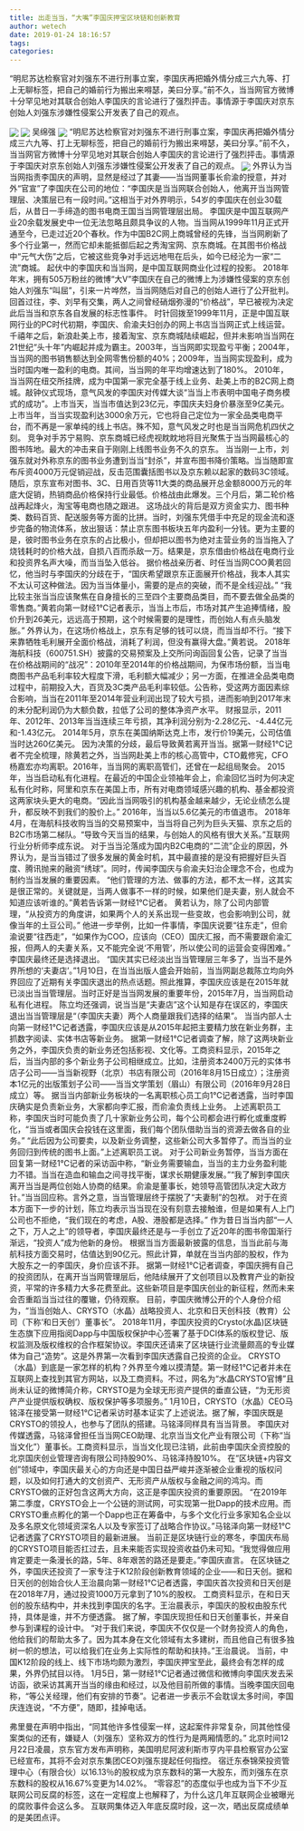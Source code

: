 ```yaml
---
title: 出走当当，“大嘴”李国庆押宝区块链和创新教育
author: wetech
date: 2019-01-24 18:16:57
tags: 
categories: 
---
```

“明尼苏达检察官对刘强东不进行刑事立案，李国庆再把婚外情分成三六九等、打上无聊标签，把自己的婚前行为搬出来嘚瑟，美曰分享。”前不久，当当网官方微博十分罕见地对其联合创始人李国庆的言论进行了强烈抨击。事情源于李国庆对京东创始人刘强东涉嫌性侵案公开发表了自己的观点。
<!-- more -->
<img align="center" border="0" src="https://imgcdn.yicai.com/uppics/images/2019/01/a6022a5acae533522a230459388027ac.jpg" />
<img align="center" border="0" src="https://imgcdn.yicai.com/uppics/images/2019/01/1e541f0233c386e6b7026b523f436ec9.jpg" />
吴绵强
<img align="center" border="0" src="https://imgcdn.yicai.com/uppics/images/2019/01/7e624ee6c3a6471e073da546e227e0ce.jpg" />
“明尼苏达检察官对刘强东不进行刑事立案，李国庆再把婚外情分成三六九等、打上无聊标签，把自己的婚前行为搬出来嘚瑟，美曰分享。”前不久，当当网官方微博十分罕见地对其联合创始人李国庆的言论进行了强烈抨击。事情源于李国庆对京东创始人刘强东涉嫌性侵案公开发表了自己的观点。
<img align="center" border="0" src="https://imgcdn.yicai.com/uppics/images/2019/01/b224268de5afe7012b9f36ddd292d2d7.jpg" />
外界认为当当网指责李国庆的声明，显然是经过了其妻——当当网董事长俞渝的授意，并对外“官宣”了李国庆在公司的地位：“李国庆是当当网联合创始人，他离开当当网管理层、决策层已有一段时间。”这相当于对外界明示，54岁的李国庆在创业30载后，从昔日一手缔造的图书电商王国当当网管理层出局。
李国庆是中国互联网产业20余载发展史中一位无法忽略且颇具争议的人物。当当网从1999年11月正式开通至今，已走过近20个春秋。作为中国B2C网上商城曾经的先锋，当当网刷新了多个行业第一，然而它却未能抵御后起之秀淘宝网、京东商城。在其图书价格战中“元气大伤”之后，它被这些竞争对手远远地甩在后头，如今已经沦为一家“二流”商城。
起伏中的李国庆和当当网，是中国互联网商业化过程的投影。
2018年年末，拥有505万粉丝的微博“大V”李国庆在自己的微博上为涉嫌性侵案的京东创始人刘强东“叫屈”，引来一片哗然，当当网随后对自己的创始人进行了公开批判。回首过往，李、刘早有交集，两人之间曾经硝烟弥漫的“价格战”，早已被视为决定此后当当和京东各自发展的标志性事件。
时针回拨至1999年11月，正是中国互联网行业的PC时代初期，李国庆、俞渝夫妇创办的网上书店当当网正式上线运营。千禧年之后，新浪赴美上市，接着淘宝、京东商城陆续崛起，但并未影响当当网在21世纪“头十年”内崛起并成为霸主。2003年，当当网即实现盈亏平衡；2004年，当当网的图书销售额达到全网零售份额的40%；2009年，当当网实现盈利，成为当时国内唯一盈利的电商。其间，当当网的年平均增速达到了180%。
2010年，当当网在纽交所挂牌，成为中国第一家完全基于线上业务、赴美上市的B2C网上商城。敲钟仪式现场，意气风发的李国庆对传媒大谈“当当上市表明中国电子商务模式的成功”。上市当天，当当市值达到23亿元，李国庆夫妇身价暴涨至9亿美元。
上市当年，当当实现盈利达3000余万元，它也将自己定位为一家全品类电商平台，而不再是一家单纯的线上书店。殊不知，意气风发之时也是当当网危机四伏之刻。
竞争对手苏宁易购、京东商城已经虎视眈眈地将目光聚焦于当当网最核心的图书阵地。最大的冲击来自于刚刚上线图书业务不久的京东。
当当刚一上市，刘强东就对外称京东的图书业务遭到当当“封杀”，并宣布图书降价策略。当当随即宣布斥资4000万元促销迎战，反击范围囊括图书以及京东赖以起家的数码3C领域。随后，京东宣布对图书、3C、日用百货等11大类的商品展开总金额8000万元的年底大促销，热销商品价格保持行业最低。价格战由此爆发。三个月后，第二轮价格战再起烽火，淘宝等电商也随之跟进。
这场战火的背后是双方资金实力、图书种类、数码百货、配送服务等方面的比拼。当时，刘强东凭借手中充足的现金流和逐步完备的物流体系，放出狠话：禁止京东图书板块五年内盈利一分钱。更为主要的是，彼时图书业务在京东的占比极小，但却把以图书为绝对主营业务的当当拖入了烧钱耗时的价格大战，自损八百而杀敌一万。结果是，京东借由价格战在电商行业和投资界名声大噪，而当当坠入低谷。
据价格战亲历者、时任当当网COO黄若回忆，他当时与李国庆的分歧在于，“国庆希望跟京东正面展开价格战，我本人其实不太认可这种做法。因为当当体量小，需要的是点的突破，而不是全线迎战。”
“我比较主张当当应该聚焦在自身擅长的三至四个主要商品类目，而不要去做全品类的零售商。”黄若向第一财经1℃记者表示，当当上市后，市场对其产生追捧情绪，股价升到26美元，远远高于预期，这个时候需要的是理性，而创始人有点头脑发胀。”
外界认为，在这场价格战上，京东有足够的钱可以烧，而当当却不行。“接下来靠牺牲毛利展开全面价格战，消耗了利润，但没有赢得大盘。”黄若说。
2018年海航科技（600751.SH）披露的交易预案及上交所问询函回复公告，记录了当当在价格战期间的“战况”：2010年至2014年的价格战期间，为保市场份额，当当电商图书产品毛利率较大程度下滑，毛利额大幅减少；另一方面，在推进全品类电商过程中，前期投入大，百货及3C类产品毛利率较低。公告称，受这两方面因素综合影响，当当在2011年至2014年营业利润出现了较大亏损，进而影响到2017年末的未分配利润仍为大额负数，拉低了公司的整体净资产水平。
财报显示，2011年、2012年、2013年当当连续三年亏损，其净利润分别为-2.28亿元、-4.44亿元和-1.43亿元。
2014年5月，京东在美国纳斯达克上市，发行价19美元，公司估值当时达260亿美元。
因为决策的分歧，最后导致黄若离开当当。据第一财经1℃记者不完全梳理，除黄若之外，当当网赴美上市的核心高管中，CTO戴修宪，CFO杨嘉宏亦均离职。2016年，当当网的离职高管们，还曾在一起组局聚会。
2015年，当当启动私有化进程。在最近的中国企业领袖年会上，俞渝回忆当时为何决定私有化时称，阿里和京东在美国上市，所有对电商领域感兴趣的机构、基金都投资这两家块头更大的电商。“因此当当网吸引的机构基金越来越少，无论业绩怎么提升，都反映不到我们的股价上。”
2016年，当当以5.6亿美元的市值退市。
2018年4月，在海航科技收购当当的交易预案中，当当将自己列为巨头天猫、京东之后的B2C市场第二梯队。“导致今天当当的结果，与创始人的风格有很大关系。”互联网行业分析师李成东说。
对于当当沦落成为国内B2C电商的“二流”企业的原因，外界认为，是当当错过了很多发展的黄金时机，其中最直接的是没有把握好巨头百度、腾讯抛来的融资“绣球”。同时，传闻李国庆与俞渝夫妇治企理念不合，也成为制约当当发展的重要因素。
“他们管理的方法、做事的方法，都不太一样，这其实是很正常的。关键就是，当两人做事不一样的时候，如果他们是夫妻，别人就会不知道应该听谁的。”黄若告诉第一财经1℃记者。
黄若认为，除了公司内部管理，“从投资方的角度讲，如果两个人的关系出现一些变故，也会影响到公司，就像当年的土豆公司。”
他进一步举例，比如一件事情，李国庆说要“往东走”，但俞渝说要“往西走”，“如果作为COO，应该向（CEO）国庆汇报，而不需要跟俞渝汇报，但两人的夫妻关系，又不能完全说‘不用管’，所以使公司的运营会变得困难。”
李国庆最终还是选择退出。
“国庆其实已经淡出当当管理层三年多了，当当不是外界所想的‘夫妻店’。”1月10日，在当当出版人盛会开始前，当当网副总裁陈立均向外界回应了近期有关李国庆退出的热点话题。照此推算，李国庆应该是在2015年就已淡出当当管理层。当时正好是当当网发展的重要年份，2015年7月，当当网启动私有化进程。
陈立均还强调，说当当是“夫妻店”这个认知是存在误区的，李国庆退出当当管理层是“（李国庆夫妻）两个人商量跟我们选择的结果”。
当当内部人士向第一财经1℃记者透露，李国庆应该是从2015年起把主要精力放在新业务群，主抓数字阅读、实体书店等新业务。
据第一财经1℃记者调查了解，除了这两块新业务之外，李国庆负责的新业务还包括影视、文化等。工商资料显示，2015年之后，当当内部的多个新业务子公司相继成立。比如，注册资本2400万元的实体书店子公司——当当新视野（北京）书店有限公司（2016年8月15日成立）；注册资本1亿元的出版策划子公司——当当文学策划（眉山）有限公司（2016年9月28日成立）等。
据当当内部新业务板块的一名离职核心员工向1℃记者透露，当时李国庆确实是负责新业务，大家都向李汇报，而俞渝负责线上业务。
上述离职员工称，李国庆当时可能负责了几十家新业务公司，每个公司都会进行孵化或重度孵化，“当当或者国庆会投钱在这里面，我们每个团队借助当当的资源去做各自的业务。”
“此后因为公司要卖，以及新业务调整，这些新公司大多暂停了。而当当的业务回归到传统的图书上面。”上述离职员工说。
对于公司新业务暂停，当当方面在回复第一财经1℃记者的采访函中称，“新业务需要输血，当当的主力业务盈利能力不错。当当在造血和输血之间寻找平衡，谋求长期健康发展。”“我了解到李国庆离开当当是两位创始人协商的结果。俞渝是董事长，她领导高管团队决定大政方针。”当当回应称。言外之意，当当管理层终于摆脱了“夫妻制”的包袱。
对于在资本方面下一步的计划，陈立均表示当当现在没有刻意去接触谁，但是如果有人上门公司也不拒绝，“我们现在的考虑，A股、港股都是选择。”
作为昔日当当内部“一人之下，万人之上”的领导者，李国庆最终还是与一手创立了近20年的图书帝国渐行渐远，“投资人”成为他新的身份。
根据当当方面最新披露的信息，当当此前与海航科技方面交易时，估值达到90亿元。照此计算，单就在当当内部的股权，作为大股东之一的李国庆，身价应该不菲。
据第一财经1℃记者调查，李国庆拥有自己的投资团队，在离开当当网管理层后，他陆续展开了文创项目以及教育产业的新投资，平常的许多精力大多花费至此。这些新项目是李国庆创业的新征程，然而未来会否重蹈当当过往的覆辙，仍待观察。
目前，李国庆微博公开的个人身份介绍为，“当当创始人、CRYSTO（水晶）战略投资人、北京和日天创科技（教育）公司（下称‘和日天创’）董事长”。
2018年11月，李国庆投资的Crysto(水晶)区块链生态旗下应用指阅Dapp与中国版权保护中心签署了基于DCI体系的版权登记、版权监测及版权维权的合作框架协议。李国庆还请来了区块链行业流量颇高的专业媒体为自己“造势”。这是外界第一次看到李国庆透露自己投资的企业。
CRYSTO（水晶）到底是一家怎样的机构？外界至今难以摸清楚。第一财经1℃记者并未在互联网上查找到其官方网站，以及工商资料。不过，网名为“水晶CRYSTO官博”且尚未认证的微博简介称，CRYSTO是为全球无形资产提供的垂直公链，“为无形资产产业提供版权确权、版权保护等多项服务。”
1月10日，CRYSTO（水晶）CEO马铭泽在接受第一财经1℃记者采访时基本证实了上述说法。据了解，李国庆既是CRYSTO的领投人，也参与了团队的搭建。马铭泽同样具有当当背景。
李国庆对传媒透露，马铭泽曾担任当当网CEO助理、北京当当文化产业有限公司（下称“当当文化”）董事长。工商资料显示，当当文化现已注销，此前由李国庆全资控股的北京国庆创业管理咨询有限公司持股90%、马铭泽持股10%。
在“区块链+内容文创”领域中，李国庆最关心的方向还是中国日益严峻并逐渐被企业重视的版权问题，以及如何打通大的文创资产、无形资产从版权与金融之间的鸿沟。而CRYSTO做的正好包含这两大方向，这正是李国庆投资的重要原因。
“在2019年第二季度，CRYSTO会上一个公链的测试网，可实现第一批Dapp的技术应用。而CRYSTO重点孵化的第一个Dapp也正在筹备中，与多个文化行业多家知名企业以及多名原文化领域资深名人以及专家签订了战略合作协议。”马铭泽向第一财经1℃记者透露了CRYSTO项目的最新进展。
当前正是区块链行业的寒冬，李国庆布局的CRYSTO项目能否扛过去，且未来能否实现投资收益仍未可知。“我觉得做应用肯定要走一条漫长的路，5年、8年艰苦的路还是要走。”李国庆直言。
在区块链之外，李国庆还投资了一家专注于K12阶段创新教育领域的企业——和日天创。据和日天创的创始合伙人王治晨向第一财经1℃记者透露，李国庆首次投资和日天创是在2018年7月，通过投资1000万元拿到了10%的股权。
工商资料显示，在和日天创的股东结构中，并未找到李国庆的名字。王治晨表示，李国庆的股权由股东代持，具体是谁，并不方便透露。
据了解，李国庆现担任和日天创董事长，并亲自参与到课程的设计中。
“对于我们来说，李国庆不仅仅是一个财务投资人的角色，他给我们的帮助太多了。因为其本身在文化领域有太多建树，而且他自己有很多独树一帜的想法，可以给我们在业务上实际性的帮助和扶持。”王治晨说。
当前，中国K12阶段的线上、线下市场均颇为激烈，李国庆押宝至此，最终会有怎样的成果，外界仍拭目以待。
1月5日，第一财经1℃记者通过微信和微博向李国庆发去采访函，欲采访其离开当当的缘由和经过，以及他目前所做的事情。当晚李国庆回电称，“等公关经理，他们有安排的节奏”。记者进一步表示不会耽误太多时间，李国庆连连说，“不方便”，随即，挂掉电话。
 
 
弗里曼在声明中指出，“同其他许多性侵案一样，这起案件非常复杂，同其他性侵案类似的还有，嫌疑人（刘强东）坚称双方的性行为是两厢情愿的。”
北京时间12月22日凌晨，京东官方发布声明称，美国明尼阿波利斯市亨内平县检察官办公室已经宣布，其将不会对京东集团CEO刘强东提起任何指控。
宿迁东泰锦荣投资管理中心（有限合伙）以16.13％的股权成为京东数科的第一大股东，而刘强东在京东数科的股权从16.67%变更为14.02%。
“零容忍”的态度似乎也成为当下不少互联网公司反腐的标签，这在一定程度上也解释了，为什么这几年互联网企业被曝光的腐败事件会这么多。
互联网集体迈入年底反腐时段，这一次，晒出反腐成绩单的是美团点评。
